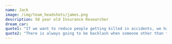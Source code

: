 ```yaml
---
name: Jack
image: /img/team_headshots/james.png
description: 50 year old Insurance Researcher
dream_car:
quote1: "If we want to reduce people getting killed in accidents, we have to get that other 15% buckled up."
quote2: "There is always going to be backlash when someone other than the driver is deciding things."
---
```


